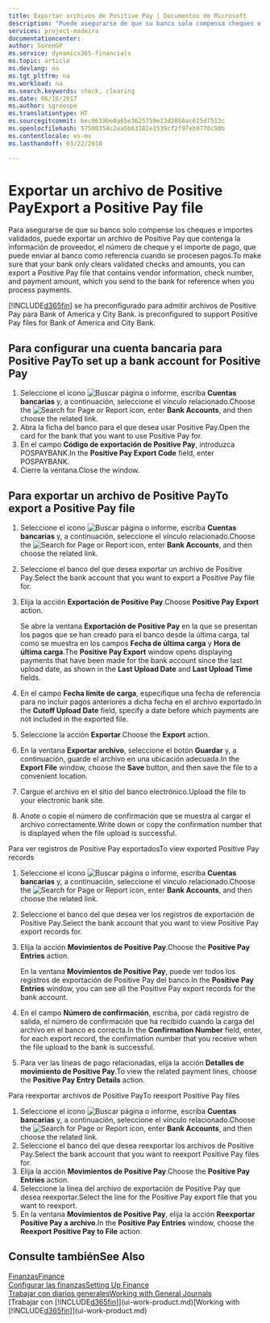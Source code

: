 ```yaml
---
title: Exportar archivos de Positive Pay | Documentos de Microsoft
description: "Puede asegurarse de que su banco solo compensa cheques e importes validados mediante la exportación un archivo de Positive Pay que contenga la información de proveedor y pago."
services: project-madeira
documentationcenter: 
author: SorenGP
ms.service: dynamics365-financials
ms.topic: article
ms.devlang: na
ms.tgt_pltfrm: na
ms.workload: na
ms.search.keywords: check, clearing
ms.date: 06/16/2017
ms.author: sgroespe
ms.translationtype: HT
ms.sourcegitcommit: bec0619be0a65e3625759e13d2866ac615d7513c
ms.openlocfilehash: 57580354c2ea5b63162e1539cf2f97eb9770c50b
ms.contentlocale: es-mx
ms.lasthandoff: 03/22/2018

---
```

# <a name="export-a-positive-pay-file"></a><span data-ttu-id="4af66-103">Exportar un archivo de Positive Pay</span><span class="sxs-lookup"><span data-stu-id="4af66-103">Export a Positive Pay file</span></span>
<span data-ttu-id="4af66-104">Para asegurarse de que su banco solo compense los cheques e importes validados, puede exportar un archivo de Positive Pay que contenga la información de proveedor, el número de cheque y el importe de pago, que puede enviar al banco como referencia cuando se procesen pagos.</span><span class="sxs-lookup"><span data-stu-id="4af66-104">To make sure that your bank only clears validated checks and amounts, you can export a Positive Pay file that contains vendor information, check number, and payment amount, which you send to the bank for reference when you process payments.</span></span>

[!INCLUDE[d365fin](includes/d365fin_md.md)]<span data-ttu-id="4af66-105"> se ha preconfigurado para admitir archivos de Positive Pay para Bank of America y City Bank.</span><span class="sxs-lookup"><span data-stu-id="4af66-105"> is preconfigured to support Positive Pay files for Bank of America and City Bank.</span></span>

## <a name="to-set-up-a-bank-account-for-positive-pay"></a><span data-ttu-id="4af66-106">Para configurar una cuenta bancaria para Positive Pay</span><span class="sxs-lookup"><span data-stu-id="4af66-106">To set up a bank account for Positive Pay</span></span>
1. <span data-ttu-id="4af66-107">Seleccione el icono ![Buscar página o informe](media/ui-search/search_small.png "icono Buscar página o informe"), escriba **Cuentas bancarias** y, a continuación, seleccione el vínculo relacionado.</span><span class="sxs-lookup"><span data-stu-id="4af66-107">Choose the ![Search for Page or Report](media/ui-search/search_small.png "Search for Page or Report icon") icon, enter **Bank Accounts**, and then choose the related link.</span></span>
2. <span data-ttu-id="4af66-108">Abra la ficha del banco para el que desea usar Positive Pay.</span><span class="sxs-lookup"><span data-stu-id="4af66-108">Open the card for the bank that you want to use Positive Pay for.</span></span>
3. <span data-ttu-id="4af66-109">En el campo **Código de exportación de Positive Pay**, introduzca POSPAYBANK.</span><span class="sxs-lookup"><span data-stu-id="4af66-109">In the **Positive Pay Export Code** field, enter POSPAYBANK.</span></span>
4. <span data-ttu-id="4af66-110">Cierre la ventana.</span><span class="sxs-lookup"><span data-stu-id="4af66-110">Close the window.</span></span>

## <a name="to-export-a-positive-pay-file"></a><span data-ttu-id="4af66-111">Para exportar un archivo de Positive Pay</span><span class="sxs-lookup"><span data-stu-id="4af66-111">To export a Positive Pay file</span></span>
1. <span data-ttu-id="4af66-112">Seleccione el icono ![Buscar página o informe](media/ui-search/search_small.png "icono Buscar página o informe"), escriba **Cuentas bancarias** y, a continuación, seleccione el vínculo relacionado.</span><span class="sxs-lookup"><span data-stu-id="4af66-112">Choose the ![Search for Page or Report](media/ui-search/search_small.png "Search for Page or Report icon") icon, enter **Bank Accounts**, and then choose the related link.</span></span>
2. <span data-ttu-id="4af66-113">Seleccione el banco del que desea exportar un archivo de Positive Pay.</span><span class="sxs-lookup"><span data-stu-id="4af66-113">Select the bank account that you want to export a Positive Pay file for.</span></span>
3. <span data-ttu-id="4af66-114">Elija la acción **Exportación de Positive Pay**.</span><span class="sxs-lookup"><span data-stu-id="4af66-114">Choose **Positive Pay Export** action.</span></span>

    <span data-ttu-id="4af66-115">Se abre la ventana **Exportación de Positive Pay** en la que se presentan los pagos que se han creado para el banco desde la última carga, tal como se muestra en los campos **Fecha de última carga** y **Hora de última carga**.</span><span class="sxs-lookup"><span data-stu-id="4af66-115">The **Positive Pay Export** window opens displaying payments that have been made for the bank account since the last upload date, as shown in the **Last Upload Date** and **Last Upload Time** fields.</span></span>
4. <span data-ttu-id="4af66-116">En el campo **Fecha límite de carga**, especifique una fecha de referencia para no incluir pagos anteriores a dicha fecha en el archivo exportado.</span><span class="sxs-lookup"><span data-stu-id="4af66-116">In the **Cutoff Upload Date** field, specify a date before which payments are not included in the exported file.</span></span>
5. <span data-ttu-id="4af66-117">Seleccione la acción **Exportar**.</span><span class="sxs-lookup"><span data-stu-id="4af66-117">Choose the **Export** action.</span></span>
6. <span data-ttu-id="4af66-118">En la ventana **Exportar archivo**, seleccione el botón **Guardar** y, a continuación, guarde el archivo en una ubicación adecuada.</span><span class="sxs-lookup"><span data-stu-id="4af66-118">In the **Export File** window, choose the **Save** button, and then save the file to a convenient location.</span></span>
7. <span data-ttu-id="4af66-119">Cargue el archivo en el sitio del banco electrónico.</span><span class="sxs-lookup"><span data-stu-id="4af66-119">Upload the file to your electronic bank site.</span></span>
8. <span data-ttu-id="4af66-120">Anote o copie el número de confirmación que se muestra al cargar el archivo correctamente.</span><span class="sxs-lookup"><span data-stu-id="4af66-120">Write down or copy the confirmation number that is displayed when the file upload is successful.</span></span>

<span data-ttu-id="4af66-121">Para ver registros de Positive Pay exportados</span><span class="sxs-lookup"><span data-stu-id="4af66-121">To view exported Positive Pay records</span></span>

1. <span data-ttu-id="4af66-122">Seleccione el icono ![Buscar página o informe](media/ui-search/search_small.png "icono Buscar página o informe"), escriba **Cuentas bancarias** y, a continuación, seleccione el vínculo relacionado.</span><span class="sxs-lookup"><span data-stu-id="4af66-122">Choose the ![Search for Page or Report](media/ui-search/search_small.png "Search for Page or Report icon") icon, enter **Bank Accounts**, and then choose the related link.</span></span>
2. <span data-ttu-id="4af66-123">Seleccione el banco del que desea ver los registros de exportación de Positive Pay.</span><span class="sxs-lookup"><span data-stu-id="4af66-123">Select the bank account that you want to view Positive Pay export records for.</span></span>
3. <span data-ttu-id="4af66-124">Elija la acción **Movimientos de Positive Pay**.</span><span class="sxs-lookup"><span data-stu-id="4af66-124">Choose the **Positive Pay Entries** action.</span></span>

    <span data-ttu-id="4af66-125">En la ventana **Movimientos de Positive Pay**, puede ver todos los registros de exportación de Positive Pay del banco.</span><span class="sxs-lookup"><span data-stu-id="4af66-125">In the **Positive Pay Entries** window, you can see all the Positive Pay export records for the bank account.</span></span>
4. <span data-ttu-id="4af66-126">En el campo **Número de confirmación**, escriba, por cada registro de salida, el número de confirmación que ha recibido cuando la carga del archivo en el banco es correcta.</span><span class="sxs-lookup"><span data-stu-id="4af66-126">In the **Confirmation Number** field, enter, for each export record, the confirmation number that you receive when the file upload to the bank is successful.</span></span>
5. <span data-ttu-id="4af66-127">Para ver las líneas de pago relacionadas, elija la acción **Detalles de movimiento de Positive Pay**.</span><span class="sxs-lookup"><span data-stu-id="4af66-127">To view the related payment lines, choose the **Positive Pay Entry Details** action.</span></span>

<span data-ttu-id="4af66-128">Para reexportar archivos de Positive Pay</span><span class="sxs-lookup"><span data-stu-id="4af66-128">To reexport Positive Pay files</span></span>

1. <span data-ttu-id="4af66-129">Seleccione el icono ![Buscar página o informe](media/ui-search/search_small.png "icono Buscar página o informe"), escriba **Cuentas bancarias** y, a continuación, seleccione el vínculo relacionado.</span><span class="sxs-lookup"><span data-stu-id="4af66-129">Choose the ![Search for Page or Report](media/ui-search/search_small.png "Search for Page or Report icon") icon, enter **Bank Accounts**, and then choose the related link.</span></span>
2. <span data-ttu-id="4af66-130">Seleccione el banco del que desea reexportar los archivos de Positive Pay.</span><span class="sxs-lookup"><span data-stu-id="4af66-130">Select the bank account that you want to reexport Positive Pay files for.</span></span>
3. <span data-ttu-id="4af66-131">Elija la acción **Movimientos de Positive Pay**.</span><span class="sxs-lookup"><span data-stu-id="4af66-131">Choose the **Positive Pay Entries** action.</span></span>
4. <span data-ttu-id="4af66-132">Seleccione la línea del archivo de exportación de Positive Pay que desea reexportar.</span><span class="sxs-lookup"><span data-stu-id="4af66-132">Select the line for the Positive Pay export file that you want to reexport.</span></span>
5. <span data-ttu-id="4af66-133">En la ventana **Movimientos de Positive Pay**, elija la acción **Reexportar Positive Pay a archivo**.</span><span class="sxs-lookup"><span data-stu-id="4af66-133">In the **Positive Pay Entries** window, choose the **Reexport Positive Pay to File** action.</span></span>

## <a name="see-also"></a><span data-ttu-id="4af66-134">Consulte también</span><span class="sxs-lookup"><span data-stu-id="4af66-134">See Also</span></span>
[<span data-ttu-id="4af66-135">Finanzas</span><span class="sxs-lookup"><span data-stu-id="4af66-135">Finance</span></span>](finance.md)  
[<span data-ttu-id="4af66-136">Configurar las finanzas</span><span class="sxs-lookup"><span data-stu-id="4af66-136">Setting Up Finance</span></span>](finance-setup-finance.md)  
[<span data-ttu-id="4af66-137">Trabajar con diarios generales</span><span class="sxs-lookup"><span data-stu-id="4af66-137">Working with General Journals</span></span>](ui-work-general-journals.md)  
<span data-ttu-id="4af66-138">[Trabajar con [!INCLUDE[d365fin](includes/d365fin_md.md)]](ui-work-product.md)</span><span class="sxs-lookup"><span data-stu-id="4af66-138">[Working with [!INCLUDE[d365fin](includes/d365fin_md.md)]](ui-work-product.md)</span></span>

